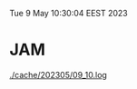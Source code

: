 Tue  9 May 10:30:04 EEST 2023
# JAM
<a href='./cache/202305/09_10.log'>./cache/202305/09_10.log</a>
